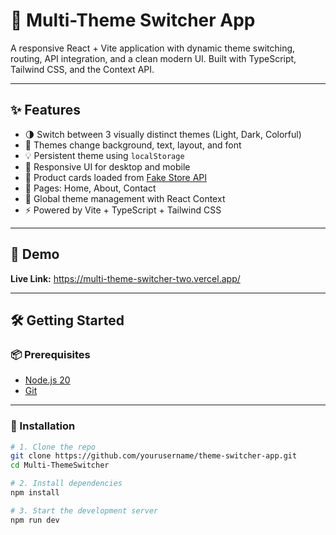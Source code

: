# 🎨 Multi-Theme Switcher App

A responsive React + Vite application with dynamic theme switching, routing, API integration, and a clean modern UI. Built with TypeScript, Tailwind CSS, and the Context API.

---

## ✨ Features

- 🌗 Switch between 3 visually distinct themes (Light, Dark, Colorful)
- 🎨 Themes change background, text, layout, and font
- 💡 Persistent theme using `localStorage`
- 📱 Responsive UI for desktop and mobile
- 🔄 Product cards loaded from [Fake Store API](https://fakestoreapi.com/)
- 📄 Pages: Home, About, Contact
- 🧠 Global theme management with React Context
- ⚡ Powered by Vite + TypeScript + Tailwind CSS

---

## 🚀 Demo

**Live Link:** https://multi-theme-switcher-two.vercel.app/

---

## 🛠️ Getting Started

### 📦 Prerequisites

- [Node.js 20](https://nodejs.org/)
- [Git](https://git-scm.com/)

---

### 🔧 Installation

```bash
# 1. Clone the repo
git clone https://github.com/yourusername/theme-switcher-app.git
cd Multi-ThemeSwitcher

# 2. Install dependencies
npm install

# 3. Start the development server
npm run dev
